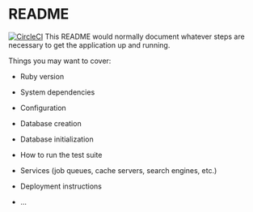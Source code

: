 # README
[![CircleCI](https://circleci.com/gh/priyam1103/pollybigb.svg?style=svg&circle-token=0e7d3e501e98301c64849bebf4bde4746c971239)](https://app.circleci.com/pipelines/github/priyam1103/BigB-pollyy/9/workflows/09db3ce5-0488-4ff7-98ca-e58a6e374241/jobs/9)
This README would normally document whatever steps are necessary to get the
application up and running.

Things you may want to cover:

* Ruby version

* System dependencies

* Configuration

* Database creation

* Database initialization

* How to run the test suite

* Services (job queues, cache servers, search engines, etc.)

* Deployment instructions

* ...
